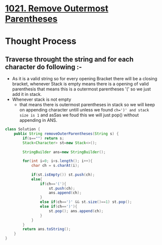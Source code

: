 # [**1021. Remove Outermost Parentheses**](https://leetcode.com/problems/remove-outermost-parentheses/)

# Thought Process
## Traverse throught the string and for each character do following :-
- As it is a valid string so for every opening Bracket there will be a closing bracket, whenever Stack is empty means there is a opening of valid parenthesis that means this is a outermost parentheses '(' so we just add it in stack.
- Whenever stack is not empty
	- that means there is outermost parentheses in stack so we will keep on appending character untill unless we found ```ch=')' and stack size is 1``` and asSas we foud this we will just pop() without appending in ANS.
```java
class Solution {
    public String removeOuterParentheses(String s) {
        if(s=="") return s;
        Stack<Character> st=new Stack<>();
        
        StringBuilder ans=new StringBuilder();
        
        for(int i=0; i<s.length(); i++){
            char ch = s.charAt(i);
            
            if(st.isEmpty()) st.push(ch);
            else{
                if(ch=='('){
                    st.push(ch);
                    ans.append(ch);
                }
                else if(ch==')' && st.size()==1) st.pop();
                else if(ch==')'){
                    st.pop(); ans.append(ch);
                }
            }
        }
        return ans.toString();
    }
}
```